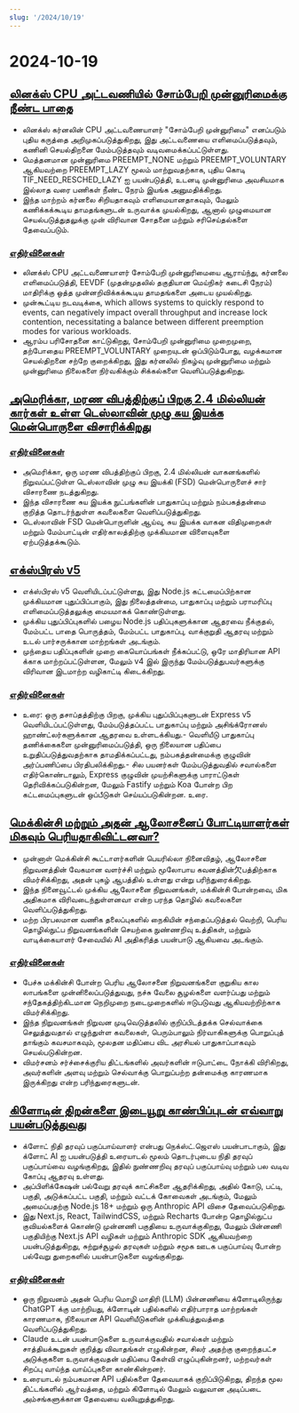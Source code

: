 ```yaml
---
slug: '/2024/10/19'
---
```


# 2024-10-19

## [லினக்ஸ் CPU அட்டவணியில் சோம்பேறி முன்னுரிமைக்கு நீண்ட பாதை](https://lwn.net/SubscriberLink/994322/45aa5211a50bc63a/)

- லினக்ஸ் கர்னலின் CPU அட்டவணையாளர் "சோம்பேறி முன்னுரிமை" எனப்படும் புதிய கருத்தை அறிமுகப்படுத்துகிறது, இது அட்டவணையை எளிமைப்படுத்தவும், கணினி செயல்திறனை மேம்படுத்தவும் வடிவமைக்கப்பட்டுள்ளது.
- மெத்தனமான முன்னுரிமை PREEMPT_NONE மற்றும் PREEMPT_VOLUNTARY ஆகியவற்றை PREEMPT_LAZY மூலம் மாற்றுவதற்காக, புதிய கொடி TIF_NEED_RESCHED_LAZY ஐ பயன்படுத்தி, உடனடி முன்னுரிமை அவசியமாக இல்லாத வரை பணிகள் நீண்ட நேரம் இயங்க அனுமதிக்கிறது.
- இந்த மாற்றம் கர்னலை சிறியதாகவும் எளிமையானதாகவும், மேலும் கணிக்கக்கூடிய தாமதங்களுடன் உருவாக்க முயல்கிறது, ஆனால் முழுமையான செயல்படுத்துதலுக்கு முன் விரிவான சோதனை மற்றும் சரிசெய்தல்களை தேவைப்படும்.

### [எதிர்வினைகள்](https://news.ycombinator.com/item?id=41886256)

- லினக்ஸ் CPU அட்டவணையாளர் சோம்பேறி முன்னுரிமையை ஆராய்ந்து, கர்னலை எளிமைப்படுத்தி, EEVDF (முதன்முதலில் தகுதியான மெய்நிகர் கடைசி நேரம்) மாதிரிக்கு ஒத்த முன்னறிவிக்கக்கூடிய தாமதங்களை அடைய முயல்கிறது.
- முன்கூட்டிய நடவடிக்கை, which allows systems to quickly respond to events, can negatively impact overall throughput and increase lock contention, necessitating a balance between different preemption modes for various workloads.
- ஆரம்ப பரிசோதனை காட்டுகிறது, சோம்பேறி முன்னுரிமை முறைமுறை, தற்போதைய PREEMPT_VOLUNTARY முறையுடன் ஒப்பிடும்போது, வழக்கமான செயல்திறனை சற்றே குறைக்கிறது, இது கர்னலில் நிகழ்வு முன்னுரிமை மற்றும் முன்னுரிமை நிலைகளை நிர்வகிக்கும் சிக்கல்களை வெளிப்படுத்துகிறது.

## [அமெரிக்கா, மரண விபத்திற்குப் பிறகு 2.4 மில்லியன் கார்கள் உள்ள டெஸ்லாவின் முழு சுய இயக்க மென்பொருளை விசாரிக்கிறது](https://www.reuters.com/business/autos-transportation/nhtsa-opens-probe-into-24-mln-tesla-vehicles-over-full-self-driving-collisions-2024-10-18/)

### [எதிர்வினைகள்](https://news.ycombinator.com/item?id=41884740)

- அமெரிக்கா, ஒரு மரண விபத்திற்குப் பிறகு, 2.4 மில்லியன் வாகனங்களில் நிறுவப்பட்டுள்ள டெஸ்லாவின் முழு சுய இயக்கி (FSD) மென்பொருளைச் சார் விசாரணை நடத்துகிறது.
- இந்த விசாரணை சுய இயக்க நுட்பங்களின் பாதுகாப்பு மற்றும் நம்பகத்தன்மை குறித்த தொடர்ந்துள்ள கவலைகளை வெளிப்படுத்துகிறது.
- டெஸ்லாவின் FSD மென்பொருளின் ஆய்வு, சுய இயக்க வாகன விதிமுறைகள் மற்றும் மேம்பாட்டின் எதிர்காலத்திற்கு முக்கியமான விளைவுகளை ஏற்படுத்தக்கூடும்.

## [எக்ஸ்பிரஸ் v5](https://expressjs.com/2024/10/15/v5-release.html)

- எக்ஸ்பிரஸ் v5 வெளியிடப்பட்டுள்ளது, இது Node.js கட்டமைப்பிற்கான முக்கியமான புதுப்பிப்பாகும், இது நிலைத்தன்மை, பாதுகாப்பு மற்றும் பராமரிப்பு எளிமைப்படுத்தலுக்கு மையமாகக் கொண்டுள்ளது.
- முக்கிய புதுப்பிப்புகளில் பழைய Node.js பதிப்புகளுக்கான ஆதரவை நீக்குதல், மேம்பட்ட பாதை பொருத்தம், மேம்பட்ட பாதுகாப்பு, வாக்குறுதி ஆதரவு மற்றும் உடல் பார்சருக்கான மாற்றங்கள் அடங்கும்.
- முந்தைய பதிப்புகளின் முறை கையொப்பங்கள் நீக்கப்பட்டு, ஒரே மாதிரியான API க்காக மாற்றப்பட்டுள்ளன, மேலும் v4 இல் இருந்து மேம்படுத்துபவர்களுக்கு விரிவான இடமாற்ற வழிகாட்டி கிடைக்கிறது.

### [எதிர்வினைகள்](https://news.ycombinator.com/item?id=41882955)

- உரை: ஒரு தசாப்தத்திற்கு பிறகு, முக்கிய புதுப்பிப்புகளுடன் Express v5 வெளியிடப்பட்டுள்ளது, மேம்படுத்தப்பட்ட பாதுகாப்பு மற்றும் அசிங்க்ரோனஸ் ஹாண்ட்லர்களுக்கான ஆதரவை உள்ளடக்கியது.- வெளியீடு பாதுகாப்பு தணிக்கைகளை முன்னுரிமைப்படுத்தி, ஒரு நிலையான பதிப்பை உறுதிப்படுத்துவதற்காக தாமதிக்கப்பட்டது, நம்பகத்தன்மைக்கு குழுவின் அர்ப்பணிப்பை பிரதிபலிக்கிறது.- சில பயனர்கள் மேம்படுத்துவதில் சவால்களை எதிர்கொண்டாலும், Express குழுவின் முயற்சிகளுக்கு பாராட்டுகள் தெரிவிக்கப்படுகின்றன, மேலும் Fastify மற்றும் Koa போன்ற பிற கட்டமைப்புகளுடன் ஒப்பீடுகள் செய்யப்படுகின்றன. உரை.

## [மெக்கின்சி மற்றும் அதன் ஆலோசனைப் போட்டியாளர்கள் மிகவும் பெரியதாகிவிட்டனவா?](https://www.economist.com/business/2024/03/25/have-mckinsey-and-its-consulting-rivals-got-too-big)

- முன்னாள் மெக்கின்சி கூட்டாளர்களின் பெயரில்லா நினைவிதழ், ஆலோசனை நிறுவனத்தின் வேகமான வளர்ச்சி மற்றும் மூலோபாய கவனத்தின்欠பத்திற்காக விமர்சிக்கிறது, அதன் புகழ் ஆபத்தில் உள்ளது என்று பரிந்துரைக்கிறது.
- இந்த நினைவூட்டல் முக்கிய ஆலோசனை நிறுவனங்கள், மக்கின்சி போன்றவை, மிக அதிகமாக விரிவடைந்துள்ளனவா என்ற பரந்த தொழில் கவலைகளை வெளிப்படுத்துகிறது.
- மற்ற பிரபலமான வணிக தலைப்புகளில் நைகியின் சந்தைப்படுத்தல் வெற்றி, பெரிய தொழில்நுட்ப நிறுவனங்களின் செயற்கை நுண்ணறிவு உத்திகள், மற்றும் வாடிக்கையாளர் சேவையில் AI அதிகரித்த பயன்பாடு ஆகியவை அடங்கும்.

### [எதிர்வினைகள்](https://news.ycombinator.com/item?id=41888061)

- பேச்சு மக்கின்சி போன்ற பெரிய ஆலோசனை நிறுவனங்களை குறுகிய கால லாபங்களை முன்னிலைப்படுத்துவது, நச்சு வேலை சூழல்களை வளர்ப்பது மற்றும் சந்தேகத்திற்கிடமான நெறிமுறை நடைமுறைகளில் ஈடுபடுவது ஆகியவற்றிற்காக விமர்சிக்கிறது.
- இந்த நிறுவனங்கள் நிறுவன முடிவெடுத்தலில் குறிப்பிடத்தக்க செல்வாக்கை செலுத்துவதால் எழுந்துள்ள கவலைகள், பெரும்பாலும் நிர்வாகிகளுக்கு பொறுப்புத் தாங்கும் கவசமாகவும், மூலதன மதிப்பை விட அரசியல் பாதுகாப்பாகவும் செயல்படுகின்றன.
- விமர்சனம் சர்ச்சைக்குரிய திட்டங்களில் அவர்களின் ஈடுபாட்டை நோக்கி விரிகிறது, அவர்களின் அளவு மற்றும் செல்வாக்கு பொறுப்பற்ற தன்மைக்கு காரணமாக இருக்கிறது என்ற பரிந்துரைகளுடன்.

## [கிளோடின் திறன்களை இடையூறு காண்பிப்புடன் எவ்வாறு பயன்படுத்துவது](https://github.com/anthropics/anthropic-quickstarts/tree/main/financial-data-analyst)

- க்ளோட் நிதி தரவுப் பகுப்பாய்வாளர் என்பது நெக்ஸ்ட்.ஜெஎஸ் பயன்பாடாகும், இது க்ளோட் AI ஐ பயன்படுத்தி உரையாடல் மூலம் தொடர்புடைய நிதி தரவுப் பகுப்பாய்வை வழங்குகிறது, இதில் நுண்ணறிவு தரவுப் பகுப்பாய்வு மற்றும் பல வடிவ கோப்பு ஆதரவு உள்ளது.
- அப்பிளிக்கேஷன் பல்வேறு தரவுக் காட்சிகளை ஆதரிக்கிறது, அதில் கோடு, பட்டி, பகுதி, அடுக்கப்பட்ட பகுதி, மற்றும் வட்டக் கோவைகள் அடங்கும், மேலும் அமைப்பதற்கு Node.js 18+ மற்றும் ஒரு Anthropic API விசை தேவைப்படுகிறது.
- இது Next.js, React, TailwindCSS, மற்றும் Recharts போன்ற தொழில்நுட்ப குவியல்களைக் கொண்டு முன்னணி பகுதியை உருவாக்குகிறது, மேலும் பின்னணி பகுதியிற்கு Next.js API வழிகள் மற்றும் Anthropic SDK ஆகியவற்றை பயன்படுத்துகிறது, சுற்றுச்சூழல் தரவுகள் மற்றும் சமூக ஊடக பகுப்பாய்வு போன்ற பல்வேறு துறைகளில் பயன்பாடுகளை வழங்குகிறது.

### [எதிர்வினைகள்](https://news.ycombinator.com/item?id=41885231)

- ஒரு நிறுவனம் அதன் பெரிய மொழி மாதிரி (LLM) பின்னணியை க்ளோடிலிருந்து ChatGPT க்கு மாற்றியது, க்ளோடின் பதில்களில் எதிர்பாராத மாற்றங்கள் காரணமாக, நிலையான API வெளியீடுகளின் முக்கியத்துவத்தை வெளிப்படுத்துகிறது.
- Claude உடன் பயன்பாடுகளை உருவாக்குவதில் சவால்கள் மற்றும் சாத்தியக்கூறுகள் குறித்து விவாதங்கள் எழுகின்றன, சிலர் அதற்கு குறைந்தபட்ச அடுக்குகளை உருவாக்குவதன் மதிப்பை கேள்வி எழுப்புகின்றனர், மற்றவர்கள் சிறப்பு வாய்ந்த வாய்ப்புகளை காண்கின்றனர்.
- உரையாடல் நம்பகமான API பதில்களை தேவையாகக் குறிப்பிடுகிறது, திறந்த மூல திட்டங்களில் ஆர்வத்தை, மற்றும் கிளோடில் மேலும் வலுவான அடிப்படை அம்சங்களுக்கான தேவையை வலியுறுத்துகிறது.

<head>
  <meta property="og:title" content="லினக்ஸ் CPU அட்டவணியில் சோம்பேறி முன்னுரிமைக்கு நீண்ட பாதை" />
  <meta property="og:type" content="website" />
  <meta property="og:image" content="https://og.cho.sh/api/og/?title=%E0%AE%B2%E0%AE%BF%E0%AE%A9%E0%AE%95%E0%AF%8D%E0%AE%B8%E0%AF%8D%20CPU%20%E0%AE%85%E0%AE%9F%E0%AF%8D%E0%AE%9F%E0%AE%B5%E0%AE%A3%E0%AE%BF%E0%AE%AF%E0%AE%BF%E0%AE%B2%E0%AF%8D%20%E0%AE%9A%E0%AF%8B%E0%AE%AE%E0%AF%8D%E0%AE%AA%E0%AF%87%E0%AE%B1%E0%AE%BF%20%E0%AE%AE%E0%AF%81%E0%AE%A9%E0%AF%8D%E0%AE%A9%E0%AF%81%E0%AE%B0%E0%AE%BF%E0%AE%AE%E0%AF%88%E0%AE%95%E0%AF%8D%E0%AE%95%E0%AF%81%20%E0%AE%A8%E0%AF%80%E0%AE%A3%E0%AF%8D%E0%AE%9F%20%E0%AE%AA%E0%AE%BE%E0%AE%A4%E0%AF%88&subheading=%E0%AE%9A%E0%AE%A9%E0%AE%BF%2C%2019%20%E0%AE%85%E0%AE%95%E0%AF%8D%E0%AE%9F%E0%AF%8B%E0%AE%AA%E0%AE%B0%E0%AF%8D%2C%202024%3A%20%E0%AE%B9%E0%AF%87%E0%AE%95%E0%AF%8D%E0%AE%95%E0%AE%B0%E0%AF%8D%20%E0%AE%9A%E0%AF%86%E0%AE%AF%E0%AF%8D%E0%AE%A4%E0%AE%BF%20%E0%AE%9A%E0%AF%81%E0%AE%B0%E0%AF%81%E0%AE%95%E0%AF%8D%E0%AE%95%E0%AE%AE%E0%AF%8D" />
</head>
